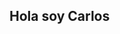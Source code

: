 ## Hola soy Carlos

<!--
**Car10s5/Car10s5** is a ✨ _special_ ✨ repository because its `README.md` (this file) appears on your GitHub profile.

- 🕺 soy bailarin, desde muy pequeño me ha gustado esta forma de expresion 
- 🌱 actuslmente estudio bioingenieria
- 👯 me gustan laas teorias del zodiaco y soy cancer
- 🏐 me gusta el voleibol y el hacer deporte
- soy de Tunja 
- 🍬 me gustan los dulces acidos y picantes
- ✈ me gusta mucho viajar 
- 🐴 me gustan los animales y colaborar en refugios
- me gusta cocinar
-->
